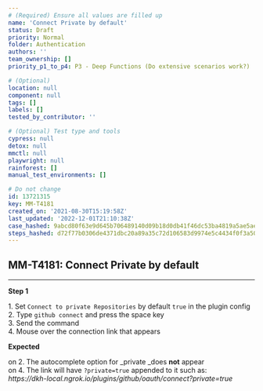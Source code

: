 ```yaml
---
# (Required) Ensure all values are filled up
name: 'Connect Private by default'
status: Draft
priority: Normal
folder: Authentication
authors: ''
team_ownership: []
priority_p1_to_p4: P3 - Deep Functions (Do extensive scenarios work?)

# (Optional)
location: null
component: null
tags: []
labels: []
tested_by_contributor: ''

# (Optional) Test type and tools
cypress: null
detox: null
mmctl: null
playwright: null
rainforest: []
manual_test_environments: []

# Do not change
id: 13721315
key: MM-T4181
created_on: '2021-08-30T15:19:58Z'
last_updated: '2022-12-01T21:10:38Z'
case_hashed: 9abcd80f63e9d645b706489140d09b18d0db41f46dc53ba4819a5ae5ae489148b34851c9d268ee060f35861fcca6e646
steps_hashed: d72f77b0306de4371dbc20a89a35c72d106583d9974e5c4434f0f3a504e3b2bcf8e0d7a197f2a90478d9ceb0c757cf29
---
```


<!-- (Auto-generated) Based on frontmatter's "key" and "name" -->

## MM-T4181: Connect Private by default

---

**Step 1**

1\. Set `Connect to private Repositories` by default `true` in the plugin config\
2\. Type `github connect` and press the space key\
3\. Send the command\
4\. Mouse over the connection link that appears

**Expected**

on 2. The autocomplete option for \_private \_does **not** appear\
on 4. The link will have `?private=true` appended to it such as:\
_https\://dkh-local.ngrok.io/plugins/github/oauth/connect?private=true_
